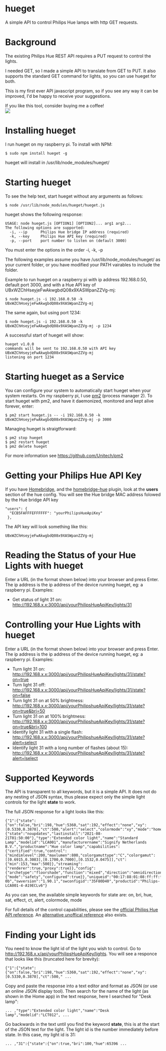 # hueget
A simple API to control Philips Hue lamps with http GET requests.

# Background
The existing Philips Hue REST API requires a PUT request to control the lights. 

I needed GET, so I made a simple API to translate from GET to PUT. It also supports the standard GET command for lights, so you can use hueget for both.

This is my first ever API javascript program, so if you see any way it can be improved, I'd be happy to receive your suggestions.

If you like this tool, consider buying me a coffee!<br>
<a target="blank" href="https://ko-fi.com/jsiegenthaler"><img src="https://img.shields.io/badge/Ko--Fi-Buy%20me%20a%20coffee-29abe0.svg?logo=ko-fi"/></a>
            
# Installing hueget
I run hueget on my raspberry pi. To install with NPM:
```
$ sudo npm install hueget -g
```
hueget will install in /usr/lib/node_modules/hueget/


# Starting hueget
To see the help text, start hueget without any arguments as follows:
```
$ node /usr/lib/node_modules/hueget/hueget.js
```

hueget shows the following response:
```
USAGE: node hueget.js [OPTION1] [OPTION2]... arg1 arg2...
The following options are supported:
  -i, --ip      Philips Hue bridge IP address (required)
  -k, --key     Philips Hue API key (required)
  -p, --port    port number to listen on (default 3000)
```  
You must enter the options in the order -i, -k, -p

The following examples assume you have /usr/lib/node_modules/hueget/ as your current folder, or you have modified your PATH vairables to include the folder.

Example to run hueget on a raspberry pi with ip address 192.168.0.50, default port 3000, and with a Hue API key of UBxWZChHseyjeFwAkwgbdQ08x9XASWpanZZVg-mj:
```
$ node hueget.js -i 192.168.0.50 -k UBxWZChHseyjeFwAkwgbdQ08x9XASWpanZZVg-mj
```
The same again, but using port 1234:
```
$ node hueget.js -i 192.168.0.50 -k UBxWZChHseyjeFwAkwgbdQ08x9XASWpanZZVg-mj -p 1234 
```
A successful start of hueget will show:
```
hueget v1.0.0
commands will be sent to 192.168.0.50 with API key UBxWZChHseyjeFwAkwgbdQ08x9XASWpanZZVg-mj
listening on port 1234
```
# Starting hueget as a Service
You can configure your system to automatically start hueget when your system restarts. On my raspberry pi, I use [pm2](https://github.com/Unitech/pm2) (process manager 2).
To start hueget with pm2, and have it daemonized, monitored and kept alive forever, enter:
```
$ pm2 start hueget.js -- -i 192.168.0.50 -k UBxWZChHseyjeFwAkwgbdQ08x9XASWpanZZVg-mj -p 3000
```
Managing hueget is straigtforward:
```
$ pm2 stop hueget
$ pm2 restart hueget
$ pm2 delete hueget
```
For more information see https://github.com/Unitech/pm2

# Getting your Philips Hue API Key
If you have [Homebridge](https://homebridge.io/), and the [homebridge-hue](https://github.com/ebaauw/homebridge-hue) plugin, look at the **users** section of the hue config. You will see the Hue bridge MAC address folowed by the Hue bridge API key
```
"users": {
  "ECB5FAFFFEFFFFFF": "yourPhilipsHueApiKey"
 },
```
The API key will look something like this:
```
UBxWZChHseyjeFwAkwgbdQ08x9XASWpanZZVg-mj
```

# Reading the Status of your Hue Lights with hueget
Enter a URL (in the format shown below) into your browser and press Enter. The ip address is the ip address of the device running hueget, eg: a raspberry pi.
Examples:

* Get status of light 31 on: http://192.168.x.x:3000/api/yourPhilipsHueApiKey/lights/31

# Controlling your Hue Lights with hueget
Enter a URL (in the format shown below) into your browser and press Enter. The ip address is the ip address of the device running hueget, eg: a raspberry pi.
Examples:

* Turn light 31 on: http://192.168.x.x:3000/api/yourPhilipsHueApiKey/lights/31/state?on=true
* Turn light 31 off: http://192.168.x.x:3000/api/yourPhilipsHueApiKey/lights/31/state?on=false
* Turn light 31 on at 50% brightness: http://192.168.x.x:3000/api/yourPhilipshueApiKey/lights/31/state?on=true&bri=50
* Turn light 31 on at 100% brightness: http://192.168.x.x:3000/api/yourPhilipshueApiKey/lights/31/state?on=true&bri=100
* Identify light 31 with a single flash: http://192.168.x.x:3000/api/yourPhilipshueApiKey/lights/31/state?alert=select
* Identify light 31 with a long number of flashes (about 15): http://192.168.x.x:3000/api/yourPhilipshueApiKey/lights/31/state?alert=lselect

# Supported Keywords
The API is transparent to all keywords, but it is a simple API. It does not do any nesting of JSON syntax, thus please expect only the simple light controls for the light **state** to work.

The full JSON response for a light looks like this:
```
{"1":{"state":{"on":false,"bri":198,"hue":5360,"sat":192,"effect":"none","xy":[0.5330,0.3870],"ct":500,"alert":"select","colormode":"xy","mode":"homeautomation","reachable":true},"swupdate":{"state":"noupdates","lastinstall":"2021-08-21T01:50:00"},"type":"Extended color light","name":"Standard Lamp","modelid":"LCA001","manufacturername":"Signify Netherlands B.V.","productname":"Hue color lamp","capabilities":{"certified":true,"control":{"mindimlevel":200,"maxlumen":800,"colorgamuttype":"C","colorgamut":[[0.6915,0.3083],[0.1700,0.7000],[0.1532,0.0475]],"ct":{"min":153,"max":500}},"streaming":{"renderer":true,"proxy":true}},"config":{"archetype":"floorshade","function":"mixed","direction":"omnidirectional","startup":{"mode":"safety","configured":true}},"uniqueid":"00:17:88:01:08:ff:ff:ff-0b","swversion":"1.90.1","swconfigid":"35F80D40","productid":"Philips-LCA001-4-A19ECLv6"}
```
As you can see, the available simple keywords for state are:
on, bri, hue, sat, effect, ct, alert, colormode, mode

For full details of the control capabilities, please see the [official Philips Hue API reference](https://developers.meethue.com/develop/hue-api/).
An [alternative unoffical reference](http://www.burgestrand.se/hue-api/) also exists.

# Finding your Light ids
You need to know the light id of the light you wish to control.
Go to http://192.168.x.x/api/yourPhilipsHueApiKey/lights. You will see a responce that looks like this (truncated here for brevity):
```
{"1":{"state":{"on":false,"bri":198,"hue":5360,"sat":192,"effect":"none","xy":[0.5330,0.3870],"ct":500," ...
```
Copy and paste the response into a text editor and format as JSON (or use an online JSON display tool). Then search for the name of the light (as shown in the Home app) in the text response, here I searched for "Desk lamp":
```
... ,"type":"Extended color light","name":"Desk lamp","modelid":"LCT012", ...
```
Go backwards in the text until you find the keyword **state**, this is at the start of the JSON text for the light. The light id is the number immediately before state. In this case, my light id is 31:
```
... ,"31":{"state":{"on":true,"bri":100,"hue":65396 ...
```
